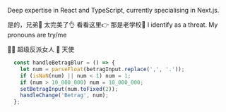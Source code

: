 Deep expertise in React and TypeScript, currently specialising in Next.js.

是的，兄弟🤙 太完美了👌 看看这里👉 那是老学校🤟
I identify as a threat. My pronouns are try/me

🦹‍♀️ 超级反派女人 👼 天使

```javascript
  const handleBetragBlur = () => {
    let num = parseFloat(betragInput.replace(',', '.'));
    if (isNaN(num) || num < 1) num = 1;
    if (num > 10_000_000) num = 10_000_000;
    setBetragInput(num.toFixed(2));
    handleChange('Betrag', num);
  };
```

